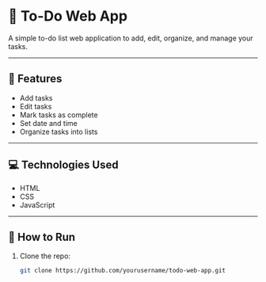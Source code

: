 # 📝 To-Do Web App

A simple to-do list web application to add, edit, organize, and manage your tasks.

---

## 🔧 Features

- Add tasks
- Edit tasks
- Mark tasks as complete
- Set date and time
- Organize tasks into lists

---

## 💻 Technologies Used

- HTML
- CSS
- JavaScript

---

## 🚀 How to Run

1. Clone the repo:
   ```bash
   git clone https://github.com/yourusername/todo-web-app.git

